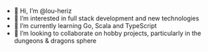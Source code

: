 - 👋 Hi, I’m @lou-heriz
- 👀 I’m interested in full stack development and new technologies
- 🌱 I’m currently learning Go, Scala and TypeScript
- 💞️ I’m looking to collaborate on hobby projects, particularly in the dungeons & dragons sphere

<!---
lou-heriz/lou-heriz is a ✨ special ✨ repository because its `README.md` (this file) appears on your GitHub profile.
You can click the Preview link to take a look at your changes.
--->
